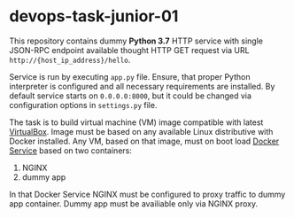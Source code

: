 # devops-task-junior-01

This repository contains dummy __Python 3.7__ HTTP service with single JSON-RPC 
endpoint available thought HTTP GET request via URL 
`http://{host_ip_address}/hello`.

Service is run by executing `app.py` file. Ensure, that proper Python 
interpreter is configured and all necessary requirements are installed. 
By default service starts on `0.0.0.0:8000`, but it could be changed via 
configuration options in `settings.py` file.

The task is to build virtual machine (VM) image compatible with latest 
[VirtualBox](https://www.virtualbox.org/). Image must be based on any available
Linux distributive with Docker installed. Any VM, based on that image, must on
boot load [Docker Service](https://docs.docker.com/get-started/part3/) based
on two containers:
1. NGINX
2. dummy app

In that Docker Service NGINX must be configured to proxy traffic to dummy app 
container. Dummy app must be availiable only via NGINX proxy.
